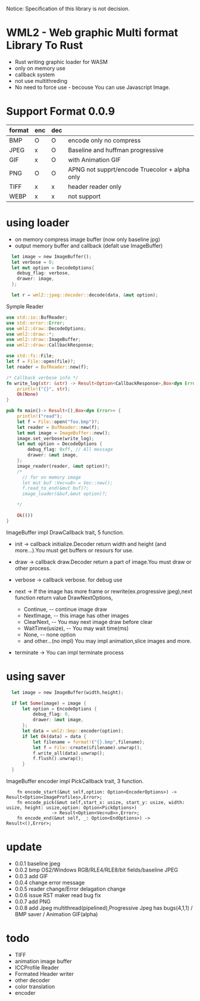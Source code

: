 Notice: Specification of this library is not decision.

# WML2 - Web graphic Multi format Library To Rust
- Rust writing graphic loader for WASM
- only on memory use
- callback system
- not use multithreding
- No need to force use - becouse You can use Javascript Image.

# Support Format 0.0.9

|format|enc|dec|  |
|------|---|---|--|
|BMP|O|O|encode only no compress|
|JPEG|x|O|Baseline and huffman progressive|
|GIF|x|O|with Animation GIF|
|PNG|O|O|APNG not supprt/encode Truecolor + alpha only|
|TIFF|x|x|header reader only|
|WEBP|x|x|not support|

# using loader
- on memory compress image buffer (now only baseline jpg)
- output memory buffer and callback (defalt use ImageBuffer)

```rust
  let image = new ImageBuffer();
  let verbose = 0;
  let mut option = DecodeOptions{
    debug_flag: verbose,
    drawer: image,
  };

  let r = wml2::jpeg::decoder::decode(data, &mut option);
```

Symple Reader

```rust
use std::io::BufReader;
use std::error::Error;
use wml2::draw::DecodeOptions;
use wml2::draw::*;
use wml2::draw::ImageBuffer;
use wml2::draw::CallbackResponse;

use std::fs::File;
let f = File::open(file)?;
let reader = BufReader::new(f);

/* Callback verbose info */
fn write_log(str: &str) -> Result<Option<CallbackResponse>,Box<dyn Error>> {
    println!("{}", str);
    Ok(None)
}

pub fn main()-> Result<(),Box<dyn Error>> {
    println!("read");
    let f = File::open("foo.bmp")?;
    let reader = BufReader::new(f);
    let mut image = ImageBuffer::new();
    image.set_verbose(write_log);
    let mut option = DecodeOptions {
        debug_flag: 0xff, // All message
        drawer: &mut image,
    };
    image_reader(reader, &mut option)?;
    /*
      // for on memory image
      let mut buf :Vec<u8> = Vec::new();
      f.read_to_end(&mut buf)?;
      image_loader(&buf,&mut option)?;

    */

    Ok(())
}


```
 ImageBuffer impl DrawCallback trait, 5 function.

 - init -> callback initialize.Decoder return width and height (and more...).You must get buffers or resours for use.
 - draw -> callback draw.Decoder return a part of image.You must draw or other process.
 - verbose -> callback verbose. for debug use
 - next -> If the image has more frame or rewrite(ex.progressive jpeg),next function return value DrawNextOptions,
    - Continue,             -- continue image draw 
    - NextImage,            -- this image has other images
    - ClearNext,            -- You may next image draw before clear
    - WaitTime(usize),      -- You may wait time(ms)
    - None,                 -- none option
    - and other...(no impl)
   You may impl animation,slice images and more.

 - terminate -> You can impl terminate process

# using saver
```rust
  let image = new ImageBuffer(width,height);

  if let Some(image) = image {
      let option = EncodeOptions {
          debug_flag: 0,
          drawer: &mut image,    
      };
      let data = wml2::bmp::encoder(option);
      if let Ok(data) = data {
          let filename = format!("{}.bmp",filename);
          let f = File::create(&filename).unwrap();
          f.write_all(data).unwrap();
          f.flush().unwrap();
      }
  }
```

 ImageBuffer encoder impl PickCallback trait, 3 function.

```
    fn encode_start(&mut self,option: Option<EncoderOptions>) -> Result<Option<ImageProfiles>,Error>;
    fn encode_pick(&mut self,start_x: usize, start_y: usize, width: usize, height: usize,option: Option<PickOptions>)
                 -> Result<Option<Vec<u8>>,Error>;
    fn encode_end(&mut self, _: Option<EndOptions>) -> Result<(),Error>;
```
# update
- 0.0.1 baseline jpeg
- 0.0.2 bmp OS2/Windows RGB/RLE4/RLE8/bit fields/baseline JPEG
- 0.0.3 add GIF
- 0.0.4 change error message
- 0.0.5 reader change/Error delagation change
- 0.0.6 issue RST maker read bug fix
- 0.0.7 add PNG
- 0.0.8 add Jpeg multithread(pipelined),Progressive Jpeg has bugs(4,1,1) / BMP saver / Animation GIF(alpha)

# todo
- TIFF
- animation image buffer
- ICCProfile Reader
- Formated Header writer
- other decoder
- color translation
- encoder

